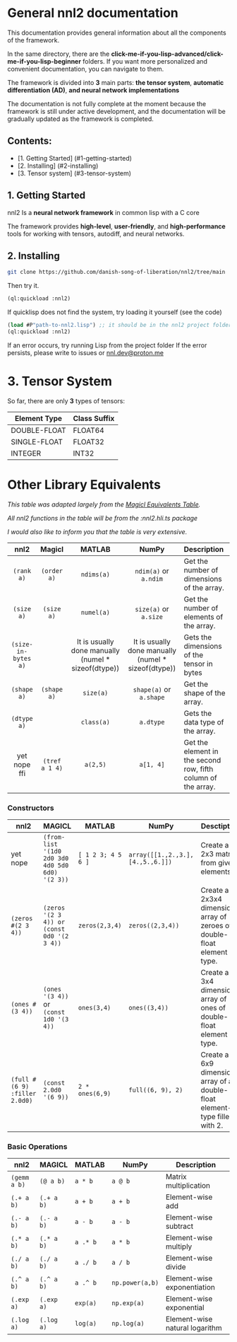 # General nnl2 documentation


This documentation provides general information about all the components of the framework.

In the same directory, there are the **click-me-if-you-lisp-advanced/click-me-if-you-lisp-beginner** folders. If you want more personalized and convenient documentation, you can navigate to them.

The framework is divided into **3** main parts: **the tensor system**, **automatic differentiation (AD)**, **and neural network implementations**

The documentation is not fully complete at the moment because the framework is still under active development, and the documentation will be gradually updated as the framework is completed.

## Contents:
- [1. Getting Started] (#1-getting-started) 
- [2. Installing] (#2-installing)
- [3. Tensor system] (#3-tensor-system)

## 1. Getting Started

nnl2 Is a **neural network framework** in common lisp with a C core

The framework provides **high-level**, **user-friendly**, and **high-performance** tools for working with tensors, autodiff, and neural networks.

## 2. Installing

```bash
git clone https://github.com/danish-song-of-liberation/nnl2/tree/main
```

Then try it.

```lisp
(ql:quickload :nnl2)
```

If quicklisp does not find the system, try loading it yourself (see the code)

```lisp
(load #P"path-to-nnl2.lisp") ;; it should be in the nnl2 project folder
(ql:quickload :nnl2)
```

If an error occurs, try running Lisp from the project folder
If the error persists, please write to issues or nnl.dev@proton.me

# 3. Tensor System 

So far, there are only **3** types of tensors:

|  Element Type | Class Suffix | 
|---------------|--------------|
| DOUBLE-FLOAT  | FLOAT64      |
| SINGLE-FLOAT  | FLOAT32			 |
| INTEGER       | INT32        |

# Other Library Equivalents

*This table was adapted largely from the [Magicl Equivalents Table].*

[Magicl Equivalents Table]: https://github.com/quil-lang/magicl/blob/master/doc/high-level.md

*All nnl2 functions in the table will be from the :nnl2.hli.ts package*

*I would also like to inform you that the table is very extensive.*


|  nnl2               | Magicl            | MATLAB          | NumPy                         | Description |
|:-------------------:|:-----------------:|:---------------:|:-----------------------------:|:------------|
| ```(rank a)```  | ```(order a)```   | ```ndims(a)```  | ```ndim(a)``` or ```a.ndim``` | Get the number of dimensions of the array. |
| ```(size a)```      | ```(size a)```    | ```numel(a)```  | ```size(a)``` or ```a.size```  | Get the number of elements of the array. |
| ```(size-in-bytes a)``` | 	| It is usually done manually (numel * sizeof(dtype)) | It is usually done manually (numel * sizeof(dtype)) | Gets the dimensions of the tensor in bytes |
| ```(shape a)``` | ```(shape a)```   | ```size(a)```   | ```shape(a)``` or ```a.shape``` | Get the shape of the array. |
| ```(dtype a)``` | 	 | ```class(a)``` | ```a.dtype``` | Gets the data type of the array. |
| yet nope ffi        | ```(tref a 1 4)``` | ```a(2,5)```   | ```a[1, 4]```                 | Get the element in the second row, fifth column of the array. |


### Constructors 

| nnl2 | MAGICL | MATLAB | NumPy | Desctiption |
|------|--------|--------|-------|-------------|
| yet nope | ```(from-list '(1d0 2d0 3d0 4d0 5d0 6d0) '(2 3))``` | ```[ 1 2 3; 4 5 6 ]``` | ```array([[1.,2.,3.], [4.,5.,6.]])``` | Create a 2x3 matrix from given elements. |
| ```(zeros #(2 3 4))```| ```(zeros '(2 3 4)) or (const 0d0 '(2 3 4))``` | ```zeros(2,3,4)``` | ```zeros((2,3,4))``` |  Create a 2x3x4 dimensional array of zeroes of double-float element type. |
| ```(ones #(3 4))``` | ```(ones '(3 4))``` or ```(const 1d0 '(3 4))``` |  ```ones(3,4)``` | ```ones((3,4))``` | Create a 3x4 dimensional array of ones of double-float element type. |
| ```(full #(6 9) :filler 2.0d0)``` | ```(const 2.0d0 '(6 9))``` | ```2 * ones(6,9)``` | ```full((6, 9), 2)``` | Create a 6x9 dimensional array of a double-float element-type filled with 2. |

###  Basic Operations 

| nnl2 | MAGICL | MATLAB | NumPy | Description |
|------|--------|--------|-------|-------------|
| ```(gemm a b)``` | ```(@ a b)``` | ```a * b``` | ```a @ b``` | Matrix multiplication |
| ```(.+ a b)``` | ```(.+ a b)``` | ```a + b``` | ```a + b``` | 	Element-wise add |
| ```(.- a b)``` | ```(.- a b)``` | ```a - b``` | ```a - b``` | Element-wise subtract |
| ```(.* a b)``` | ```(.* a b)``` | ```a .* b``` | ```a * b``` | Element-wise multiply |
| ```(./ a b)``` | ```(./ a b)``` | ```a ./ b ``` | ```a / b``` | Element-wise divide |
| ```(.^ a b)``` | ```(.^ a b)``` | ```a .^ b``` | ```np.power(a,b)``` | Element-wise exponentiation |
| ```(.exp a)``` | ```(.exp a)``` | ```exp(a)``` | ```np.exp(a)``` | Element-wise exponential |
| ```(.log a)``` | ```(.log a)``` | ```log(a)``` | ```np.log(a)``` | Element-wise natural logarithm |